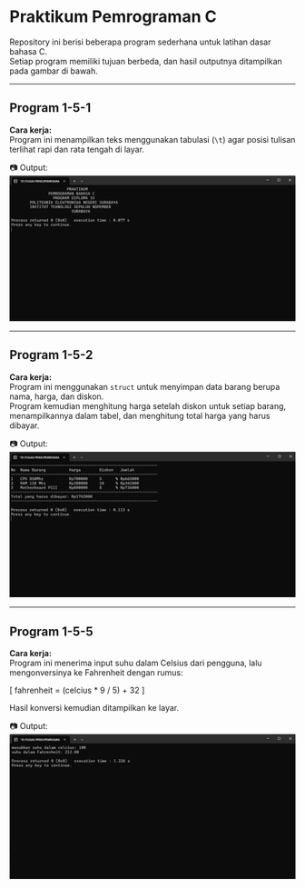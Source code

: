 # Praktikum Pemrograman C

Repository ini berisi beberapa program sederhana untuk latihan dasar bahasa C.  
Setiap program memiliki tujuan berbeda, dan hasil outputnya ditampilkan pada gambar di bawah.

---

## Program 1-5-1
**Cara kerja:**  
Program ini menampilkan teks menggunakan tabulasi (`\t`) agar posisi tulisan terlihat rapi dan rata tengah di layar.  

📷 Output:  
![Program 1-5-1](151.jpg)

---

## Program 1-5-2
**Cara kerja:**  
Program ini menggunakan `struct` untuk menyimpan data barang berupa nama, harga, dan diskon.  
Program kemudian menghitung harga setelah diskon untuk setiap barang, menampilkannya dalam tabel, dan menghitung total harga yang harus dibayar.  

📷 Output:  
![Program 1-5-2](152.jpg)

---

## Program 1-5-5
**Cara kerja:**  
Program ini menerima input suhu dalam Celsius dari pengguna, lalu mengonversinya ke Fahrenheit dengan rumus:  

\[
fahrenheit = (celcius * 9 / 5) + 32
\]

Hasil konversi kemudian ditampilkan ke layar.  

📷 Output:  
![Program 1-5-5](155.jpg)
